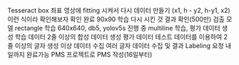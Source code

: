 Tesseract
	box 좌표 영상에 fitting 시켜서 다시 데이터 만들기
	(x1, h - y2, h-y1, x2) 이런 식이라 확인해보자
		확인 완료
	90x90 학습 다시 시킨 것 결과 확인(500만)
검출 모델
	rectangle 학습
		640x640, db5, yolov5s 진행 중
	multiline 학습, 평가 데이터 생성
		학습 데이터
			2줄 이상의 합성 데이터 생성
		평가 데이터
			테스트 데이터를 이용하여 2줄 이상의 글자 생성
이상 데이터 수집
	여러 글자 데이터 수집 및 결과
Labeling 요청 내일까지 완료가능
PMS
	프로젝트로 PMS 작성(16일부터)